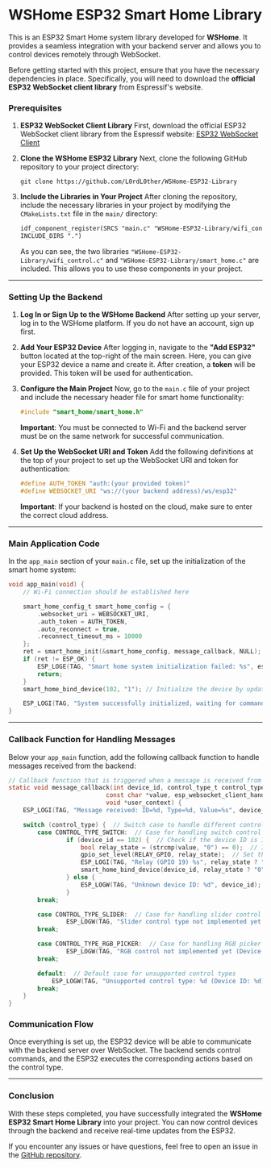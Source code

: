 # WSHome ESP32 Smart Home Library

This is an ESP32 Smart Home system library developed for **WSHome**. It provides a seamless integration with your backend server and allows you to control devices remotely through WebSocket.

Before getting started with this project, ensure that you have the necessary dependencies in place. Specifically, you will need to download the **official ESP32 WebSocket client library** from Espressif's website.

### Prerequisites

1. **ESP32 WebSocket Client Library**
   First, download the official ESP32 WebSocket client library from the Espressif website:
   [ESP32 WebSocket Client](https://components.espressif.com/components/espressif/esp_websocket_client)

2. **Clone the WSHome ESP32 Library**
   Next, clone the following GitHub repository to your project directory:

   ```
   git clone https://github.com/L0rdL0ther/WSHome-ESP32-Library
   ```

3. **Include the Libraries in Your Project**
   After cloning the repository, include the necessary libraries in your project by modifying the `CMakeLists.txt` file in the `main/` directory:

   ```txt
   idf_component_register(SRCS "main.c" "WSHome-ESP32-Library/wifi_control.c" "WSHome-ESP32-Library/smart_home.c"
   INCLUDE_DIRS ".")
   ```

   As you can see, the two libraries `"WSHome-ESP32-Library/wifi_control.c"` and `"WSHome-ESP32-Library/smart_home.c"` are included. This allows you to use these components in your project.

---

### Setting Up the Backend

1. **Log In or Sign Up to the WSHome Backend**
   After setting up your server, log in to the WSHome platform. If you do not have an account, sign up first.

2. **Add Your ESP32 Device**
   After logging in, navigate to the **"Add ESP32"** button located at the top-right of the main screen. Here, you can give your ESP32 device a name and create it. After creation, a **token** will be provided. This token will be used for authentication.

3. **Configure the Main Project**
   Now, go to the `main.c` file of your project and include the necessary header file for smart home functionality:

   ```c
   #include "smart_home/smart_home.h"
   ```

   **Important**: You must be connected to Wi-Fi and the backend server must be on the same network for successful communication.

4. **Set Up the WebSocket URI and Token**
   Add the following definitions at the top of your project to set up the WebSocket URI and token for authentication:

   ```c
   #define AUTH_TOKEN "auth:(your provided token)"
   #define WEBSOCKET_URI "ws://(your backend address)/ws/esp32"
   ```

   **Important**: If your backend is hosted on the cloud, make sure to enter the correct cloud address.

---

### Main Application Code

In the `app_main` section of your `main.c` file, set up the initialization of the smart home system:

```c
void app_main(void) {
    // Wi-Fi connection should be established here

    smart_home_config_t smart_home_config = {
        .websocket_uri = WEBSOCKET_URI,
        .auth_token = AUTH_TOKEN,
        .auto_reconnect = true,
        .reconnect_timeout_ms = 10000
    };
    ret = smart_home_init(&smart_home_config, message_callback, NULL);
    if (ret != ESP_OK) {
        ESP_LOGE(TAG, "Smart home system initialization failed: %s", esp_err_to_name(ret));
        return;
    }
    smart_home_bind_device(102, "1"); // Initialize the device by updating it on the backend (102 is the device ID you created in the backend)

    ESP_LOGI(TAG, "System successfully initialized, waiting for commands...");
}
```

---

### Callback Function for Handling Messages

Below your `app_main` function, add the following callback function to handle messages received from the backend:

```c
// Callback function that is triggered when a message is received from Backend
static void message_callback(int device_id, control_type_t control_type,
                           const char *value, esp_websocket_client_handle_t client,
                           void *user_context) {
    ESP_LOGI(TAG, "Message received: ID=%d, Type=%d, Value=%s", device_id, control_type, value);  // Log the received message

    switch (control_type) {  // Switch case to handle different control types
        case CONTROL_TYPE_SWITCH:  // Case for handling switch control
                if (device_id == 102) {  // Check if the device ID is 102
                    bool relay_state = (strcmp(value, "0") == 0);  // If the value is "0", set relay_state to false, otherwise true
                    gpio_set_level(RELAY_GPIO, relay_state);  // Set the relay's GPIO level based on the relay_state
                    ESP_LOGI(TAG, "Relay (GPIO 19) %s", relay_state ? "ON" : "OFF");  // Log whether the relay was turned on or off
                    smart_home_bind_device(device_id, relay_state ? "0" : "1");  // Bind the device to the new state (on or off)
                } else {
                    ESP_LOGW(TAG, "Unknown device ID: %d", device_id);  // Log a warning for unknown device IDs
                }
        break;

        case CONTROL_TYPE_SLIDER:  // Case for handling slider control
                ESP_LOGW(TAG, "Slider control type not implemented yet (Device ID: %d)", device_id);  // Log a warning if the slider control is not yet implemented
        break;

        case CONTROL_TYPE_RGB_PICKER:  // Case for handling RGB picker control
                ESP_LOGW(TAG, "RGB control not implemented yet (Device ID: %d)", device_id);  // Log a warning if RGB control is not yet implemented
        break;

        default:  // Default case for unsupported control types
            ESP_LOGW(TAG, "Unsupported control type: %d (Device ID: %d)", control_type, device_id);  // Log a warning for unsupported control types
        break;
    }
}
```

### Communication Flow

Once everything is set up, the ESP32 device will be able to communicate with the backend server over WebSocket. The backend sends control commands, and the ESP32 executes the corresponding actions based on the control type.

---

### Conclusion

With these steps completed, you have successfully integrated the **WSHome ESP32 Smart Home Library** into your project. You can now control devices through the backend and receive real-time updates from the ESP32.

If you encounter any issues or have questions, feel free to open an issue in the [GitHub repository](https://github.com/L0rdL0ther/WSHome-ESP32-Library).
